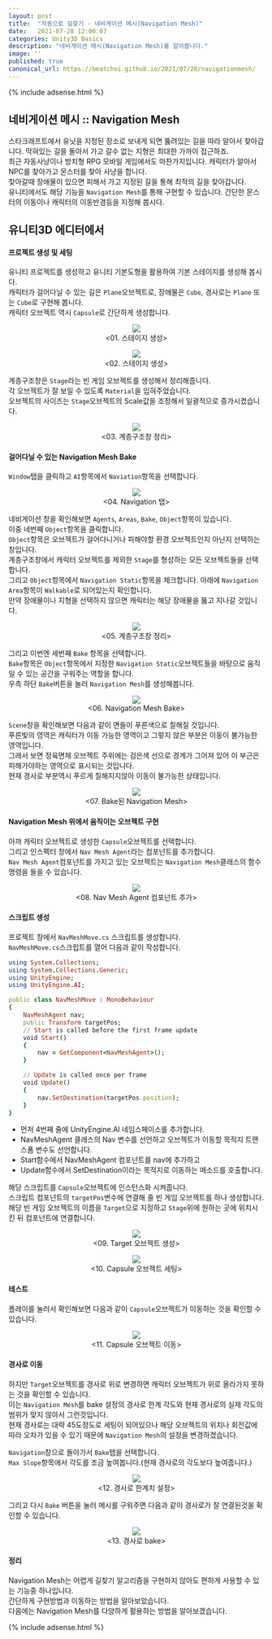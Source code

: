 ```yaml
---
layout: post
title:  "자동으로 길찾기 - 네비게이션 메시(Navigation Mesh)"
date:   2021-07-28 12:00:07
categories: Unity3D Basics
description: "네비게이션 메시(Navigation Mesh)를 알아봅니다."
image: ''
published: true
canonical_url: https://beatchoi.github.io/2021/07/28/navigationmesh/
---
```

  
  
  {% include adsense.html %}
  
  
## 네비게이션 메시 :: Navigation Mesh  
스타크래프트에서 유닛을 지정된 장소로 보내게 되면 뚫려있는 길을 따라 알아서 찾아갑니다. 막혀있는 길을 돌아서 가고 갈수 없는 지형은 최대한 가까이 접근하죠.  
최근 자동사냥이나 방치형 RPG 모바일 게임에서도 마찬가지입니다. 캐릭터가 알아서 NPC를 찾아가고 몬스터를 찾아 사냥을 합니다.  
찾아갈때 장애물이 있으면 피해서 가고 지정된 길을 통해 최적의 길을 찾아갑니다.  
유니티에서도 해당 기능을 `Navigation Mesh`를 통해 구현할 수 있습니다. 간단한 몬스터의 이동이나 캐릭터의 이동반경등을 지정해 봅시다.  
  
## 유니티3D 에디터에서  
#### 프로젝트 생성 및 세팅
유니티 프로젝트를 생성하고 유니티 기본도형을 활용하여 기본 스테이지를 생성해 봅시다.  
캐릭터가 걸어다닐 수 있는 길은 `Plane`오브젝트로, 장애물은 `Cube`, 경사로는 `Plane` 또는 `Cube`로 구현해 봅니다.  
캐릭터 오브젝트 역시 `Capsule`로 간단하게 생성합니다.  
<p align="center"><img src="/img/UnityBasic/NavigationMesh/1.PNG"><br/>
<01. 스테이지 생성></p> 
  
<p align="center"><img src="/img/UnityBasic/NavigationMesh/2.PNG"><br/>
<02. 스테이지 생성></p>   

계층구조창은 `Stage`라는 빈 게임 오브젝트를 생성해서 정리해줍니다.  
각 오브젝트가 잘 보일 수 있도록 `Material`을 입혀주었습니다.  
오브젝트의 사이즈는 `Stage`오브젝트의 Scale값을 조정해서 일괄적으로 증가시켰습니다.  
<p align="center"><img src="/img/UnityBasic/NavigationMesh/3.PNG"><br/>
<03. 계층구조창 정리></p> 
  
#### 걸어다닐 수 있는 Navigation Mesh Bake
`Window`탭을 클릭하고 `AI`항목에서 `Naviation`항목을 선택합니다.  
<p align="center"><img src="/img/UnityBasic/NavigationMesh/5.PNG"><br/>
<04. Navigation 탭></p> 
    
네비게이션 창을 확인해보면 `Agents`, `Areas`, `Bake`, `Object`항목이 있습니다.  
이중 네번째 `Object`항목을 클릭합니다.  
`Object`항목은 오브젝트가 걸어다니거나 피해야할 환경 오브젝트인지 아닌지 선택하는 창입니다.  
계층구조창에서 캐릭터 오브젝트를 제외한 `Stage`를 형성하는 모든 오브젝트들을 선택합니다.  
그리고 `Object`항목에서 `Navigation Static`항목을 체크합니다. 아래에 `Navigation Area`항목이 `Walkable`로 되어있는지 확인합니다.  
만약 장애물이나 지형을 선택하지 않으면 캐릭터는 해당 장애물을 뚫고 지나갈 것입니다.  
<p align="center"><img src="/img/UnityBasic/NavigationMesh/7.PNG"><br/>
<05. 계층구조창 정리></p> 
  
그리고 이번엔 세번째 `Bake` 항목을 선택합니다.  
`Bake`항목은 `Object`항목에서 지정한 `Navigation Static`오브젝트들을 바탕으로 움직일 수 있는 공간을 구워주는 역할을 합니다.  
우측 하단 `Bake`버튼을 눌러 `Navigation Mesh`를 생성해봅니다.  
<p align="center"><img src="/img/UnityBasic/NavigationMesh/6.PNG"><br/>
<06. Navigation Mesh Bake></p> 
  
`Scene`창을 확인해보면 다음과 같이 면들이 푸른색으로 칠해질 것입니다.  
푸른빛의 영역은 캐릭터가 이동 가능한 영역이고 그렇지 않은 부분은 이동이 불가능한 영역입니다.  
그래서 보면 정육면체 오브젝트 주위에는 검은색 선으로 경계가 그어져 있어 이 부근은 피해가야하는 영역으로 표시되는 것입니다.  
현재 경사로 부분역시 푸르게 칠해지지않아 이동이 불가능한 상태입니다.  
<p align="center"><img src="/img/UnityBasic/NavigationMesh/8.PNG"><br/>
<07. Bake된 Navigation Mesh></p> 
  
#### Navigation Mesh 위에서 움직이는 오브젝트 구현
아까 캐릭터 오브젝트로 생성한 `Capsule`오브젝트를 선택합니다.  
그리고 인스펙터 창에서 `Nav Mesh Agent`라는 컴포넌트를 추가합니다.  
`Nav Mesh Agent`컴포넌트를 가지고 있는 오브젝트는 `Navigation Mesh`클래스의 함수 명령을 들을 수 있습니다.  
<p align="center"><img src="/img/UnityBasic/NavigationMesh/13.PNG"><br/>
<08. Nav Mesh Agent 컴포넌트 추가></p> 
   
#### 스크립트 생성  
프로젝트 창에서 `NavMeshMove.cs` 스크립트를 생성합니다.  
`NavMeshMove.cs`스크립트를 열어 다음과 같이 작성합니다.  

```ruby
using System.Collections;
using System.Collections.Generic;
using UnityEngine;
using UnityEngine.AI;

public class NavMeshMove : MonoBehaviour
{
    NavMeshAgent nav;
    public Transform targetPos;
    // Start is called before the first frame update
    void Start()
    {
        nav = GetComponent<NavMeshAgent>();
    }

    // Update is called once per frame
    void Update()
    {
        nav.SetDestination(targetPos.position);
    }
}
```
  
* 먼저 4번째 줄에 UnityEngine.AI 네임스페이스를 추가합니다.  
* NavMeshAgent 클래스의 Nav 변수를 선언하고 오브젝트가 이동할 목적지 트랜스폼 변수도 선언합니다.    
* Start함수에서 NavMeshAgent 컴포넌트를 nav에 추가하고
* Update함수에서 SetDestination이라는 목적지로 이동하는 메소드를 호출합니다.  
  
    
해당 스크립트를 `Capsule`오브젝트에 인스턴스화 시켜줍니다.  
스크립트 컴포넌트의 `targetPos`변수에 연결해 줄 빈 게임 오브젝트를 하나 생성합니다.  
해당 빈 게임 오브젝트의 이름을 `Target`으로 지정하고 `Stage`위에 원하는 곳에 위치시킨 뒤 컴포넌트에 연결합니다.  
<p align="center"><img src="/img/UnityBasic/NavigationMesh/9.PNG"><br/>
<09. Target 오브젝트 생성></p>
   
<p align="center"><img src="/img/UnityBasic/NavigationMesh/10.PNG"><br/>
<10. Capsule 오브젝트 세팅></p>
  
#### 테스트
  
플레이를 눌러서 확인해보면 다음과 같이 `Capsule`오브젝트가 이동하는 것을 확인할 수 있습니다.  
<p align="center"><img src="/img/UnityBasic/NavigationMesh/11.gif"><br/>
<11. Capsule 오브젝트 이동></p>
     
#### 경사로 이동
  
하지만 `Target`오브젝트를 경사로 위로 변경하면 캐릭터 오브젝트가 위로 올라가지 못하는 것을 확인할 수 있습니다.  
이는 `Navigation Mesh`를 bake 설정의 경사로 한계 각도와 현재 경사로의 실제 각도의 범위가 맞지 않아서 그런것입니다.  
현재 경사로는 대략 45도정도로 세팅이 되어있으나 해당 오브젝트의 위치나 회전값에 따라 오차가 있을 수 있기 때문에 `Navigation Mesh`의 설정을 변경하겠습니다.  
   
`Navigation`창으로 돌아가서 `Bake`탭을 선택합니다.  
`Max Slope`항목에서 각도를 조금 높여봅니다.(현재 경사로의 각도보다 높여줍니다.)  
<p align="center"><img src="/img/UnityBasic/NavigationMesh/12.PNG"><br/>
<12. 경사로 한계치 설정></p>
  
그리고 다시 `Bake` 버튼을 눌러 메시를 구워주면 다음과 같이 경사로가 잘 연결된것을 확인할 수 있습니다.  
<p align="center"><img src="/img/UnityBasic/NavigationMesh/13.gif"><br/>
<13. 경사로 bake></p>
   
#### 정리
Navigation Mesh는 어렵게 길찾기 알고리즘을 구현하지 않아도 편하게 사용할 수 있는 기능중 하나입니다.  
간단하게 구현방법과 이동하는 방법을 알아보았습니다.  
다음에는 Navigation Mesh를 다양하게 활용하는 방법을 알아보겠습니다.  
  
  
  {% include adsense.html %}
  
  


